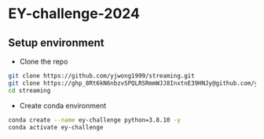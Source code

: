 # EY-challenge-2024

## Setup environment
- Clone the repo
```bash
git clone https://github.com/yjwong1999/streaming.git
git clone https://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@github.com/yjwong1999/streaming.git
cd streaming
```

- Create conda environment
```bash
conda create --name ey-challenge python=3.8.10 -y
conda activate ey-challenge
```
